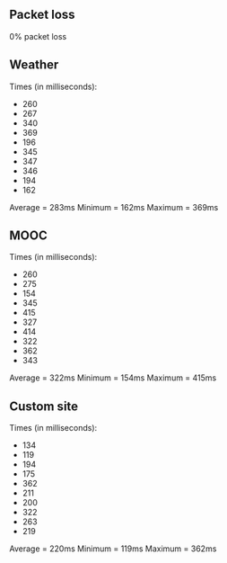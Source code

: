 ## Packet loss
0% packet loss

## Weather
Times (in milliseconds):

* 260
* 267
* 340
* 369
* 196
* 345
* 347
* 346
* 194
* 162

Average = 283ms
Minimum = 162ms
Maximum = 369ms

## MOOC
Times (in milliseconds):

* 260
* 275
* 154
* 345
* 415
* 327
* 414
* 322
* 362
* 343

Average = 322ms
Minimum = 154ms
Maximum = 415ms

## Custom site
Times (in milliseconds):

* 134
* 119
* 194
* 175
* 362
* 211
* 200
* 322
* 263
* 219

Average = 220ms
Minimum = 119ms
Maximum = 362ms


